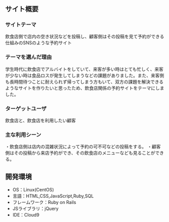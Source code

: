 # <welcome-dining >

## サイト概要
### サイトテーマ
飲食店側で店内の空き状況などを投稿し、顧客側はその投稿を見て予約ができる仕組みのSNSのような予約サイト

### テーマを選んだ理由
学生時代に飲食店でアルバイトをしていて、来客が多い時はとても忙しく、来客が少ない時は食品ロスが発生してしまうなどの課題がありました。また、来客側も長時間待つことに耐えられず帰ってしまう方もいて、双方の課題を解決できるようなサイトを作りたいと思ったため、飲食店関係の予約サイトをテーマにしました。

### ターゲットユーザ
飲食店と、飲食店を利用したい顧客

### 主な利用シーン
・飲食店側は店内の混雑状況によって予約の可不可などの投稿をする。
・顧客側はその投稿から来店予約ができ、その飲食店のメニューなども見ることができる。

## 開発環境
- OS：Linux(CentOS)
- 言語：HTML,CSS,JavaScript,Ruby,SQL
- フレームワーク：Ruby on Rails
- JSライブラリ：jQuery
- IDE：Cloud9

